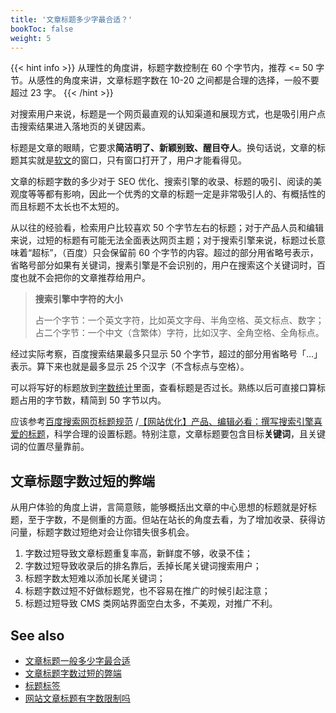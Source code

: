 ```yaml
---
title: '文章标题多少字最合适？'
bookToc: false
weight: 5
---
```


{{< hint info >}}
从理性的角度讲，标题字数控制在 60 个字节内，推荐 <= 50 字节。从感性的角度来讲，文章标题字数在 10-20 之间都是合理的选择，一般不要超过 23 字。
{{< /hint >}}

对搜索用户来说，标题是一个网页最直观的认知渠道和展现方式，也是吸引用户点击搜索结果进入落地页的关键因素。 

标题是文章的眼睛，它要求**简洁明了、新颖别致、醒目夺人**。换句话说，文章的标题其实就是[软文](https://wiki.mbalib.com/wiki/%E8%BD%AF%E6%96%87)的窗口，只有窗口打开了，用户才能看得见。

文章的标题字数的多少对于 SEO 优化、搜索引擎的收录、标题的吸引、阅读的美观度等等都有影响，因此一个优秀的文章的标题一定是非常吸引人的、有概括性的而且标题不太长也不太短的。

从以往的经验看，检索用户比较喜欢 50 个字节左右的标题；对于产品人员和编辑来说，过短的标题有可能无法全面表达网页主题；对于搜索引擎来说，标题过长意味着“超标”，（百度）只会保留前 60 个字节的内容。超过的部分用省略号表示，省略号部分如果有关键词，搜素引擎是不会识别的，用户在搜索这个关键词时，百度也就不会把你的文章推荐给用户。

> **搜索引擎中字符的大小**
>
> 占一个字节：一个英文字符，比如英文字母、半角空格、英文标点、数字；  
> 占二个字节：一个中文（含繁体）字符，比如汉字、全角空格、全角标点。

经过实际考察，百度搜索结果最多只显示 50 个字节，超过的部分用省略号「...」表示。算下来也就是最多显示 25 个汉字（不含标点与空格）。

可以将写好的标题放到[字数统计](https://www.sojson.com/convert/zishutongji.html)里面，查看标题是否过长。熟练以后可直接口算标题占用的字节数，精简到 50 字节以内。

应该参考[百度搜索网页标题规范](https://ziyuan.baidu.com/college/articleinfo?id=2728) /[【网站优化】产品、编辑必看：撰写搜索引擎喜爱的标题](https://ziyuan.baidu.com/college/articleinfo?id=102)，科学合理的设置标题。特别注意，文章标题要包含目标**关键词**，且关键词的位置尽量靠前。


## 文章标题字数过短的弊端

从用户体验的角度上讲，言简意赅，能够概括出文章的中心思想的标题就是好标题，至于字数，不是侧重的方面。但站在站长的角度去看，为了增加收录、获得访问量，标题字数过短绝对会让你错失很多机会。

1. 字数过短导致文章标题重复率高，新鲜度不够，收录不佳；
2. 字数过短导致收录后的排名靠后，丢掉长尾关键词搜索用户；
3. 标题字数太短难以添加长尾关键词；
4. 标题字数过短不好做标题党，也不容易在推广的时候引起注意；
5. 标题过短导致 CMS 类网站界面空白太多，不美观，对推广不利。

## See also

- [文章标题一般多少字最合适](https://www.sohu.com/a/316546313_120142897)
- [文章标题字数过短的弊端](https://jingyan.baidu.com/article/0a52e3f47c4a2abf62ed72ae.html)
- [标题标签](https://baike.baidu.com/item/%E6%A0%87%E9%A2%98%E6%A0%87%E7%AD%BE)
- [网站文章标题有字数限制吗](http://www.tangmengyun.com/seo/705.html)